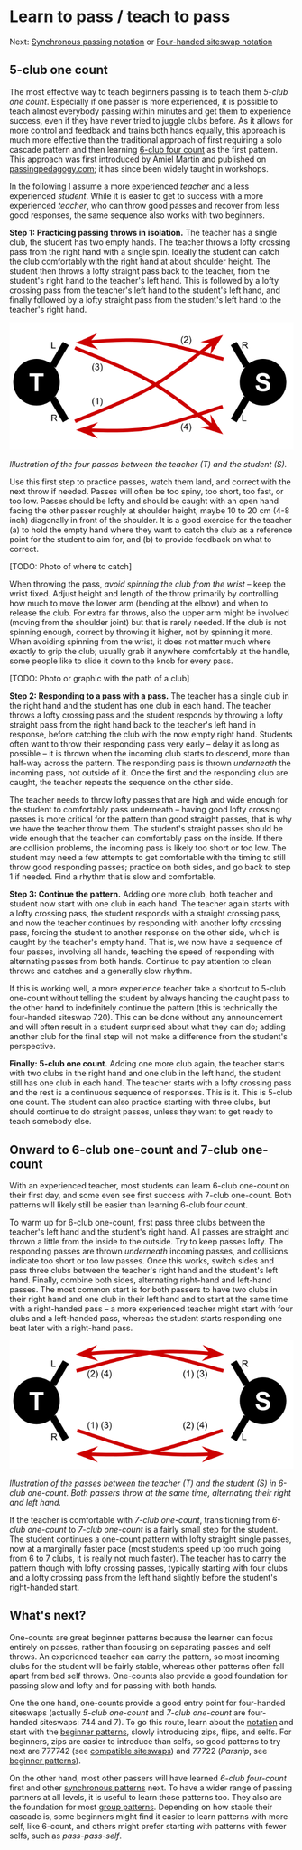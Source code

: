 # Learn to pass / teach to pass

Next: [Synchronous passing notation](2a-intro-notation.md) or [Four-handed siteswap notation](4a-4hsw-notation.md)

## 5-club one count

The most effective way to teach beginners passing is to teach them *5-club one count*. Especially if one passer is more experienced, it is possible to teach almost everybody passing within minutes and get them to experience success, even if they have never tried to juggle clubs before. As it allows for more control and feedback and trains both hands equally, this approach is much more effective than the traditional approach of first requiring a solo cascade pattern and then learning [6-club four count]() as the first pattern. This approach was first introduced by Amiel Martin and published on [passingpedagogy.com](https://web.archive.org/web/20240511104511/https://www.passingpedagogy.com/); it has since been widely taught in workshops.

In the following I assume a more experienced *teacher* and a less experienced *student*. While it is easier to get to success with a more experienced *teacher*, who can throw good passes and recover from less good responses, the same sequence also works with two beginners.

**Step 1: Practicing passing throws in isolation.** The teacher has a single club, the student has two empty hands. The teacher throws a lofty crossing pass from the right hand with a single spin. Ideally the student can catch the club comfortably with the right hand at about shoulder height. The student then throws a lofty straight pass back to the teacher, from the student's right hand to the teacher's left hand. This is followed by a lofty crossing pass from the teacher's left hand to the student's left hand, and finally followed by a lofty straight pass from the student's left hand to the teacher's right hand.

![A figure of two people marked T and S facing each other, with four numbered arrows, first from T's right hand to S's right hand, then from S's right to T's left hand, then from T's left to S's right hand, and finally from S's left to T's right](figures/5c-one-count-sequence.svg)

*Illustration of the four passes between the teacher (T) and the student (S).*

Use this first step to practice passes, watch them land, and correct with the next throw if needed. Passes will often be too spiny, too short, too fast, or too low. Passes should be lofty and should be caught with an open hand facing the other passer roughly at shoulder height, maybe 10 to 20 cm (4-8 inch) diagonally in front of the shoulder. It is a good exercise for the teacher (a) to hold the empty hand where they want to catch the club as a reference point for the student to aim for, and (b) to provide feedback on what to correct.

[TODO: Photo of where to catch]
 
When throwing the pass, *avoid spinning the club from the wrist* – keep the wrist fixed. Adjust height and length of the throw primarily by controlling how much to move the lower arm (bending at the elbow) and when to release the club. For extra far throws, also the upper arm might be involved (moving from the shoulder joint) but that is rarely needed. If the club is not spinning enough, correct by throwing it higher, not by spinning it more. When avoiding spinning from the wrist, it does not matter much where exactly to grip the club; usually grab it anywhere comfortably at the handle, some people like to slide it down to the knob for every pass.

[TODO: Photo or graphic with the path of a club]

**Step 2: Responding to a pass with a pass.** The teacher has a single club in the right hand and the student has one club in each hand. The teacher throws a lofty crossing pass and the student responds by throwing a lofty straight pass from the right hand back to the teacher's left hand in response, before catching the club with the now empty right hand. Students often want to throw their responding pass very early – delay it as long as possible – it is thrown when the incoming club starts to descend, more than half-way across the pattern. The responding pass is thrown *underneath* the incoming pass, not outside of it. Once the first and the responding club are caught, the teacher repeats the sequence on the other side.

The teacher needs to throw lofty passes that are high and wide enough for the student to comfortably pass underneath – having good lofty crossing passes is more critical for the pattern than good straight passes, that is why we have the teacher throw them. The student's straight passes should be wide enough that the teacher can comfortably pass on the inside. If there are collision problems, the incoming pass is likely too short or too low. The student may need a few attempts to get comfortable with the timing to still throw good responding passes; practice on both sides, and go back to step 1 if needed. Find a rhythm that is slow and comfortable.

**Step 3: Continue the pattern.** Adding one more club, both teacher and student now start with one club in each hand. The teacher again starts with a lofty crossing pass, the student responds with a straight crossing pass, and now the teacher continues by responding with another lofty crossing pass, forcing the student to another response on the other side, which is caught by the teacher's empty hand. That is, we now have a sequence of four passes, involving all hands, teaching the speed of responding with alternating passes from both hands. Continue to pay attention to clean throws and catches and a generally slow rhythm.

If this is working well, a more experience teacher take a shortcut to 5-club one-count without telling the student by always handing the caught pass to the other hand to indefinitely continue the pattern (this is technically the four-handed siteswap 720). This can be done without any announcement and will often result in a student surprised about what they can do; adding another club for the final step will not make a difference from the student's perspective.

**Finally: 5-club one count.** Adding one more club again, the teacher starts with two clubs in the right hand and one club in the left hand, the student still has one club in each hand. The teacher starts with a lofty crossing pass and the rest is a continuous sequence of responses. This is it. This is 5-club one count. The student can also practice starting with three clubs, but should continue to do straight passes, unless they want to get ready to teach somebody else.

## Onward to 6-club one-count and 7-club one-count

With an experienced teacher, most students can learn 6-club one-count on their first day, and some even see first success with 7-club one-count. Both patterns will likely still be easier than learning 6-club four count.

To warm up for 6-club one-count, first pass three clubs between the teacher's left hand and the student's right hand. All passes are straight and thrown a little from the inside to the outside. Try to keep passes lofty. The responding passes are thrown *underneath* incoming passes, and collisions indicate too short or too low passes. Once this works, switch sides and pass three clubs between the teacher's right hand and the student's left hand. Finally, combine both sides, alternating right-hand and left-hand passes. The most common start is for both passers to have two clubs in their right hand and one club in their left hand and to start at the same time with a right-handed pass – a more experienced teacher might start with four clubs and a left-handed pass, whereas the student starts responding one beat later with a right-hand pass.



![A figure of two people marked T and S facing each other, with four numbered arrows, one from T's right hand to S's left hand and one opposite of this; another pair between T's left hand and S's right hand](figures/6c-one-count-sequence.svg)

*Illustration of the passes between the teacher (T) and the student (S) in 6-club one-count. Both passers throw at the same time, alternating their right and left hand.* 

If the teacher is comfortable with *7-club one-count*, transitioning from *6-club one-count* to *7-club one-count* is a fairly small step for the student. The student continues a one-count pattern with lofty straight single passes, now at a marginally faster pace (most students speed up too much going from 6 to 7 clubs, it is really not much faster). The teacher has to carry the pattern though with lofty crossing passes, typically starting with four clubs and a lofty crossing pass from the left hand slightly before the student's right-handed start.

## What's next?

One-counts are great beginner patterns because the learner can focus entirely on passes, rather than focusing on separating passes and self throws. An experienced teacher can carry the pattern, so most incoming clubs for the student will be fairly stable, whereas other patterns often fall apart from bad self throws. One-counts also provide a good foundation for passing slow and lofty and for passing with both hands.

One the one hand, one-counts provide a good entry point for four-handed siteswaps (actually *5-club one-count* and *7-club one-count* are four-handed siteswaps: 744 and 7). To go this route, learn about the [notation](4a-4hsw-notation.md) and start with the [beginner patterns](4b-beginners.md), slowly introducing zips, flips, and selfs. For beginners, zips are easier to introduce than selfs, so good patterns to try next are 777742 (see [compatible siteswaps](4h-4hsw-compatible.md)) and 77722 (*Parsnip*, see [beginner patterns](4b-beginners.md)).

On the other hand, most other passers will have learned *6-club four-count* first and other [synchronous patterns](2b-basic-sync.md) next.  To have a wider range of passing partners at all levels, it is useful to learn those patterns too. They also are the foundation for most [group patterns](). Depending on how stable their cascade is, some beginners might find it easier to learn patterns with more self, like 6-count, and others might prefer starting with patterns with fewer selfs, such as *pass-pass-self*.

